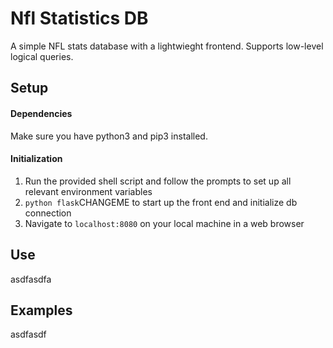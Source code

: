 # Nfl Statistics DB

A simple NFL stats database with a lightwieght frontend.  Supports low-level logical queries.

## Setup

#### Dependencies
Make sure you have python3 and pip3 installed.  

#### Initialization
1. Run the provided shell script and follow the prompts to set up all relevant environment variables
2. `python flask`CHANGEME to start up the front end and initialize db connection
3. Navigate to `localhost:8080` on your local machine in a web browser

## Use
 asdfasdfa

## Examples
asdfasdf